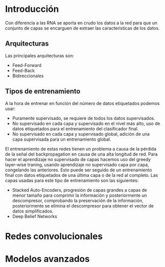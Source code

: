 # Introducción
Con diferencia a las RNA se aporta en crudo los datos a la red para que un conjunto de capas se encarguen de extraer las características de los datos.
## Arquitecturas
Las principales arquitecturas son:
- Feed-Forward
- Feed-Back
- Bidireccionales

## Tipos de entrenamiento
A la hora de entrenar en función del número de datos etiquetados podemos usar:
- Puramente supervisado, se requiere de todos los datos supervisados.
- No supervisado en cada capa y supervisado en el nivel más alto, uso de datos etiquetados para el entrenamiento del clasificador final.
- No supervisado en cada capa y supervisado global, adición de una capa supervisada para un entrenamiento global.

El entrenamiento de estas redes tienen un problema a causa de la pérdida de la señal del backpropagation en causa de una alta longitud de red.
Para hacer el aprendizaje no supervisado de capas hacemos uso del greedy layer-wise traning, usando aprendizaje no supervisado capa por capa, congelando las anteriores. Esto puede ser seguido de un entrenamiento final con datos etiquetados de una última capa o de la red al completo. Las capas usadas para este tipo de entrenamiento son las siguientes:
- Stacked Auto-Encoders, progresión de capas grandes a capas de menor tamaño para comprimir la información y posteriormente un descompresor, comprobando la preservación de la información, posteriormente se elimina el descompresor para obtener el vector de datos simplificados.
- Deep Belief Networks
# Redes convolucionales
# Modelos avanzados